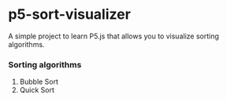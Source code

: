 # p5-sort-visualizer

A simple project to learn P5.js that allows you to visualize sorting algorithms. 

### Sorting algorithms
1) Bubble Sort
1) Quick Sort